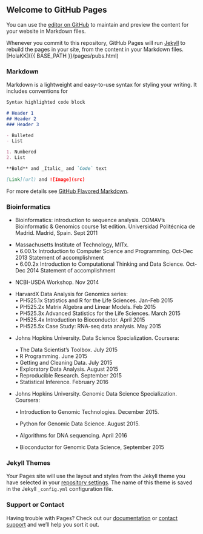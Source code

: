 ## Welcome to GitHub Pages

You can use the [editor on GitHub](https://github.com/jdieramon/jdieramon.github.io/edit/master/index.md) to maintain and preview the content for your website in Markdown files.

Whenever you commit to this repository, GitHub Pages will run [Jekyll](https://jekyllrb.com/) to rebuild the pages in your site, from the content in your Markdown files.
[HolaKK]({{ BASE_PATH }}/pages/pubs.html)
### Markdown

Markdown is a lightweight and easy-to-use syntax for styling your writing. It includes conventions for

```markdown
Syntax highlighted code block

# Header 1
## Header 2
### Header 3

- Bulleted
- List

1. Numbered
2. List

**Bold** and _Italic_ and `Code` text

[Link](url) and ![Image](src)
```

For more details see [GitHub Flavored Markdown](https://guides.github.com/features/mastering-markdown/).

### Bioinformatics  
* Bioinformatics: introduction to sequence analysis. COMAV’s Bioinformatic & Genomics course 1st edition. Universidad Politécnica de Madrid. Madrid, Spain. Sept 2011
  
* Massachusetts Institute of Technology, MITx.  
      • 6.00.1x Introduction to Computer Science and Programming. Oct-Dec 2013 Statement of accomplishment   
      • 6.00.2x Introduction to Computational Thinking and Data Science. Oct-Dec 2014 Statement of accomplishment  
      
* NCBI-USDA Workshop. Nov 2014  
    
* HarvardX Data Analysis for Genomics series:  
      • PH525.1x Statistics and R for the Life Sciences. Jan-Feb 2015  
      • PH525.2x Matrix Algebra and Linear Models. Feb 2015  
      • PH525.3x Advanced Statistics for the Life Sciences.  March 2015  
      • PH525.4x Introduction to Bioconductor. April 2015  
      • PH525.5x Case Study: RNA-seq data analysis. May 2015
  
* Johns Hopkins University. Data Science Specialization. Coursera: 
  
    • The Data Scientist’s Toolbox. July 2015    
    • R Programming. June 2015  
    • Getting and Cleaning Data. July 2015  
    • Exploratory Data Analysis. August 2015  
    • Reproducible Research. September 2015  
    • Statistical Inference. February 2016


* Johns Hopkins University. Genomic Data Science Specialization. Coursera:

    • Introduction to Genomic Technologies. December 2015. 

    • Python for Genomic Data Science. August 2015.

    • Algorithms for DNA sequencing. April 2016 

    • Bioconductor for Genomic Data Science, September 2015



### Jekyll Themes

Your Pages site will use the layout and styles from the Jekyll theme you have selected in your [repository settings](https://github.com/jdieramon/jdieramon.github.io/settings). The name of this theme is saved in the Jekyll `_config.yml` configuration file.

### Support or Contact

Having trouble with Pages? Check out our [documentation](https://help.github.com/categories/github-pages-basics/) or [contact support](https://github.com/contact) and we’ll help you sort it out.
